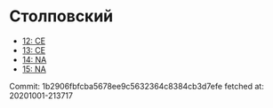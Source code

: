 # Столповский
- [12: CE](12.md)
- [13: CE](13.md)
- [14: NA](14.md)
- [15: NA](15.md)

Commit: 1b2906fbfcba5678ee9c5632364c8384cb3d7efe
 fetched at: 20201001-213717
